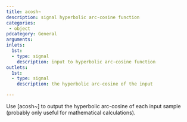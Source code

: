 ```yaml
---
title: acosh~
description: signal hyperbolic arc-cosine function
categories:
 - object
pdcategory: General
arguments:
inlets:
  1st:
  - type: signal
    description: input to hyperbolic arc-cosine function
outlets:
  1st:
  - type: signal
    description: the hyperbolic arc-cosine of the input

---
```


Use [acosh~] to output the hyperbolic arc-cosine of each input sample (probably only useful for mathematical calculations).

